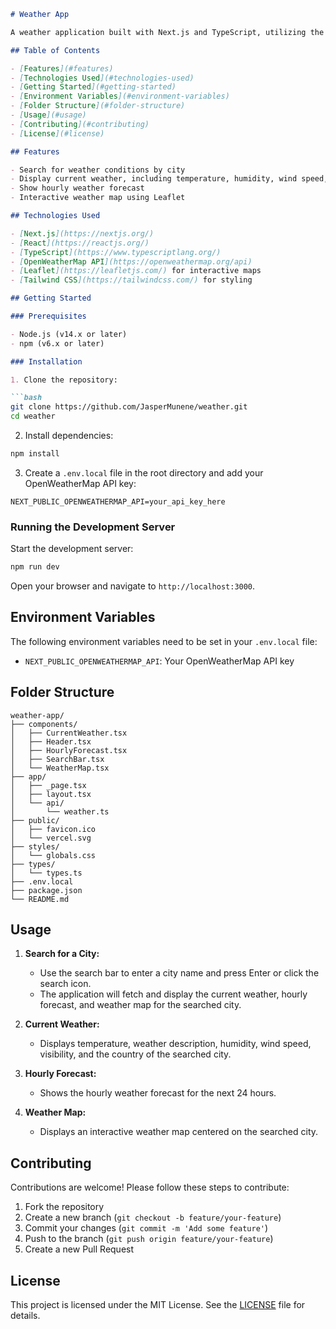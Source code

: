 ```markdown
# Weather App

A weather application built with Next.js and TypeScript, utilizing the OpenWeatherMap API to provide current weather conditions, hourly forecasts, and weather maps for searched cities.Built by <a href='https://github.com/JasperMunene'>Jasper<a>

## Table of Contents

- [Features](#features)
- [Technologies Used](#technologies-used)
- [Getting Started](#getting-started)
- [Environment Variables](#environment-variables)
- [Folder Structure](#folder-structure)
- [Usage](#usage)
- [Contributing](#contributing)
- [License](#license)

## Features

- Search for weather conditions by city
- Display current weather, including temperature, humidity, wind speed, and visibility
- Show hourly weather forecast
- Interactive weather map using Leaflet

## Technologies Used

- [Next.js](https://nextjs.org/)
- [React](https://reactjs.org/)
- [TypeScript](https://www.typescriptlang.org/)
- [OpenWeatherMap API](https://openweathermap.org/api)
- [Leaflet](https://leafletjs.com/) for interactive maps
- [Tailwind CSS](https://tailwindcss.com/) for styling

## Getting Started

### Prerequisites

- Node.js (v14.x or later)
- npm (v6.x or later)

### Installation

1. Clone the repository:

```bash
git clone https://github.com/JasperMunene/weather.git
cd weather
```

2. Install dependencies:

```bash
npm install
```

3. Create a `.env.local` file in the root directory and add your OpenWeatherMap API key:

```plaintext
NEXT_PUBLIC_OPENWEATHERMAP_API=your_api_key_here
```

### Running the Development Server

Start the development server:

```bash
npm run dev
```

Open your browser and navigate to `http://localhost:3000`.

## Environment Variables

The following environment variables need to be set in your `.env.local` file:

- `NEXT_PUBLIC_OPENWEATHERMAP_API`: Your OpenWeatherMap API key

## Folder Structure

```
weather-app/
├── components/
│   ├── CurrentWeather.tsx
│   ├── Header.tsx
│   ├── HourlyForecast.tsx
│   ├── SearchBar.tsx
│   └── WeatherMap.tsx
├── app/
│   ├── _page.tsx
│   ├── layout.tsx
│   └── api/
│       └── weather.ts
├── public/
│   ├── favicon.ico
│   └── vercel.svg
├── styles/
│   └── globals.css
├── types/
│   └── types.ts
├── .env.local
├── package.json
└── README.md
```

## Usage

1. **Search for a City:**
   - Use the search bar to enter a city name and press Enter or click the search icon.
   - The application will fetch and display the current weather, hourly forecast, and weather map for the searched city.

2. **Current Weather:**
   - Displays temperature, weather description, humidity, wind speed, visibility, and the country of the searched city.

3. **Hourly Forecast:**
   - Shows the hourly weather forecast for the next 24 hours.

4. **Weather Map:**
   - Displays an interactive weather map centered on the searched city.

## Contributing

Contributions are welcome! Please follow these steps to contribute:

1. Fork the repository
2. Create a new branch (`git checkout -b feature/your-feature`)
3. Commit your changes (`git commit -m 'Add some feature'`)
4. Push to the branch (`git push origin feature/your-feature`)
5. Create a new Pull Request

## License

This project is licensed under the MIT License. See the [LICENSE](LICENSE) file for details.
```


